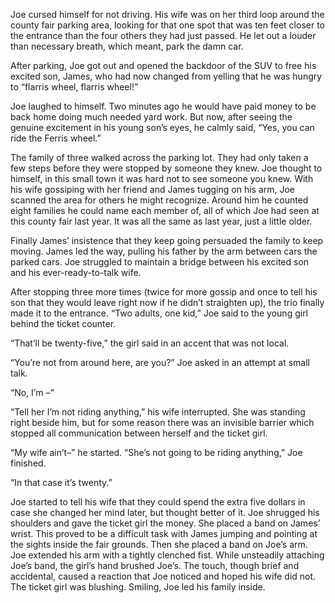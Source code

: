 Joe cursed himself for not driving. His wife was on her third loop around the county fair parking area, looking for that one spot that was ten feet closer to the entrance than the four others they had just passed.  He let out a louder than necessary breath, which meant, park the damn car.

After parking, Joe got out and opened the backdoor of the SUV to free his excited son, James,  who had now changed from yelling that he was hungry to “flarris wheel, flarris wheel!”  

Joe laughed to himself. Two minutes ago he would have paid money to be back home doing much needed yard work.  But now, after seeing the genuine excitement in his young son’s eyes, he calmly said, “Yes, you can ride the Ferris wheel.”

The family of three walked across the parking lot. They had only taken a few steps before they were stopped by someone they knew.  Joe thought to himself, in this small town it was hard not to see someone you knew.  With his wife gossiping with her friend and James tugging on his arm, Joe scanned the area for others he might recognize.  Around him he counted eight families he could name each member of, all of which Joe had seen at this county fair last year.  It was all the same as last year, just a little older. 

Finally James’ insistence that they keep going persuaded the family to keep moving.  James led the way, pulling his father by the arm between cars the parked cars. Joe struggled to maintain a bridge between his excited son and his ever-ready-to-talk wife.

After stopping three more times (twice for more gossip and once to tell his son that they would leave right now if he didn’t straighten up), the trio finally made it to the entrance.  “Two adults, one kid,” Joe said to the young girl behind the ticket counter.

“That’ll be twenty-five,” the girl said in an accent that was not local.

“You’re not from around here, are you?” Joe asked in an attempt at small talk.

“No, I’m –“

“Tell her I’m not riding anything,” his wife interrupted. She was standing right beside him, but for some reason there was an invisible barrier which stopped all communication between herself and the ticket girl.

“My wife ain’t–” he started. “She’s not going to be riding anything,” Joe finished.

“In that case it’s twenty.”

Joe started to tell his wife that they could spend the extra five dollars in case she changed her mind later, but thought better of it.  Joe shrugged his shoulders and gave the ticket girl the money.  She placed a band on James’ wrist. This proved to be a difficult task with James jumping and pointing at the sights inside the fair grounds.  Then she placed a band on Joe’s arm.  Joe extended his arm with a tightly clenched fist.  While unsteadily attaching Joe’s band, the girl’s hand brushed Joe’s.  The touch, though brief and accidental, caused a reaction that Joe noticed and hoped his wife did not. The ticket girl was blushing.  Smiling, Joe led his family inside.
